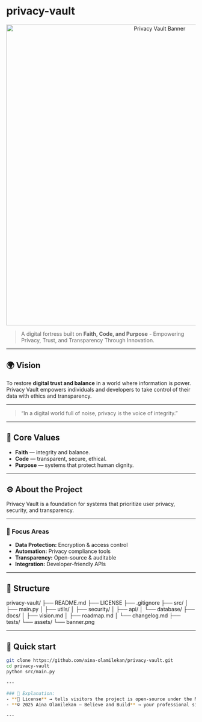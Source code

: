 # privacy-vault

<p align="center">
  <img src="https://raw.githubusercontent.com/aina-olamilekan/privacy-vault/main/assets/banner.png" alt="Privacy Vault Banner" width="800"/>
</p>

>A digital fortress built on **Faith, Code, and Purpose** - Empowering Privacy, Trust,  and Transparency Through Innovation.
>
---

## 🌍 Vision
To restore **digital trust and balance** in a world where information is power.  
Privacy Vault empowers individuals and developers to take control of their data with ethics and transparency.

---

> “In a digital world full of noise, privacy is the voice of integrity.”
>
---

## 🧱 Core Values
- **Faith** — integrity and balance.  
- **Code** — transparent, secure, ethical.  
- **Purpose** — systems that protect human dignity.
  
---

## ⚙️ About the Project
Privacy Vault is a foundation for systems that prioritize user privacy, security, and transparency.

---

### 🔹 Focus Areas
- **Data Protection:** Encryption & access control  
- **Automation:** Privacy compliance tools  
- **Transparency:** Open-source & auditable  
- **Integration:** Developer-friendly APIs
  
---

## 🧩 Structure
privacy-vault/ ├── README.md ├── LICENSE ├── .gitignore ├── src/ │   ├── main.py │   ├── utils/ │   ├── security/ │   ├── api/ │   └── database/ ├── docs/ │   ├── vision.md │   ├── roadmap.md │   └── changelog.md ├── tests/ └── assets/ └── banner.png

---

## 🚀 Quick start

```bash
git clone https://github.com/aina-olamilekan/privacy-vault.git
cd privacy-vault
python src/main.py

---

### 🔎 Explanation:
- **📜 License** → tells visitors the project is open-source under the MIT License (so people can use or contribute legally).  
- **© 2025 Aina Olamilekan — Believe and Build** → your professional signature line showing ownership and brand.

---

